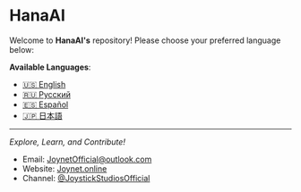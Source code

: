 # **HanaAI**

Welcome to **HanaAI's** repository! Please choose your preferred language below:

**Available Languages**:

- [🇺🇸 English](./Documents/Readme.en.md)
- [🇷🇺 Русский](./Documents/Readme.ru.md)
- [🇪🇸 Español](./Documents/Readme.es.md)
- [🇯🇵 日本語](./Documents/Readme.ja.md)

---
*Explore, Learn, and Contribute!*

- Email: JoynetOfficial@outlook.com
- Website: [Joynet.online](https://www.joynet.online)
- Channel: [@JoystickStudiosOfficial](https://www.youtube.com/@JoystickStudiosOfficial)  
